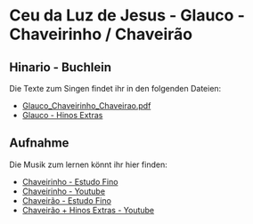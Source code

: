  # Ceu da Luz de Jesus - Glauco - Chaveirinho / Chaveirão

 ## Hinario - Buchlein
 Die Texte zum Singen findet ihr in den folgenden Dateien:

 * [Glauco_Chaveirinho_Chaveirao.pdf](https://github.com/Ceu-Da-Luz-De-Jesus/hinarien/blob/main/Glauco/Glauco_Chaveirinho_Chaveirao.pdf)
 * [Glauco - Hinos Extras](https://github.com/Ceu-Da-Luz-De-Jesus/hinarien/blob/main/Glauco/Glauco_Hinos_Extras.pdf)


 ## Aufnahme
 Die Musik zum lernen könnt ihr hier finden:
 * [Chaveirinho - Estudo Fino](https://estudofino.org/o-chaveirinho)
 * [Chaveirinho - Youtube](https://youtu.be/94Wtt1d7B20?si=NJVQ1juORe20TWSf)
 * [Chaveirão - Estudo Fino](https://estudofino.org/chaveirao)
 * [Chaveirão + Hinos Extras -  Youtube ](https://www.youtube.com/watch?v=P7rafRqBMLk)
